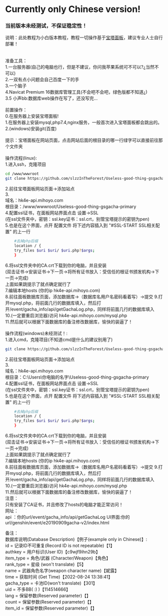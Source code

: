 # Currently only Chinese version!

### 当前版本未经测试，不保证稳定性！

说明：此处教程为小白版本教程，教程一切操作基于[宝塔面板](https://www.bt.cn/)，建议专业人士自行部署！ \
\
\
准备工具：\
1.一台服务器(自己的电脑也行，但是不建议，你问我苹果系统可不可以?¿当然不可以)\
2.一双有点小问题会自己百度一下的手 \
3.一个脑子 \
4.Navicat Premium 16数据库管理工具(不会吧不会吧，绿色版都不知道¿) \
3.5 小声bb:数据库web操作在写了，还没写完... \
\
前置操作： \
0.在服务器上安装宝塔面板!\
1.在服务器上安装mysql,php7.4,nginx服务，一般首次进入宝塔面板都会跳出的。 \
2.(windows)安装git(百度) \
\
提示：宝塔面板在网站页面，点击网站后面的根目录的哪一行绿字可以直接前往那个文件夹 \
\
操作流程(linux): \
1.进入ssh，克隆项目
```bash
cd /www/wwwroot
git clone https://github.com/slzzInTheForest/Useless-good-thing-gsgacha-primary.git
```
2.前往宝塔面板网站页面→添加站点 \
3.\
域名：hk4e-api.mihoyo.com \
根目录：/www/wwwroot/Useless-good-thing-gsgacha-primary \
4.配置ssl证书，在面板网站界面点击 设置→SSL \
(在ssl文件夹中，密钥：ssl.key证书：ssl.crt，别管宝塔提示的密钥为pen) \
5.也是在这个界面，点开 配置文件 将下述内容插入到 "#SSL-START SSL相关配置" 的上一行
```bash
    #去掉php后缀
    location / {
    try_files $uri $uri/ $uri.php?$args;
    }
```
6.将ssl文件夹中的CA.crt下载到你的电脑，并且安装 \
(双击证书→安装证书→下一页→将所有证书放入：受信任的根证书颁发机构→下一页→完成) \
上面如果跳提示了就点确定就行了\
7.编辑本地hosts (你的ip hk4e-api.mihoyo.com)\
8.前往面板数据库页面，添加数据库→（数据库名用户名密码看着写）→提交
9.打开mysql.php，将前面几行的数据库填入，然后打开/event/gacha_info/api/getGachaLog.php，同样将前面几行的数据库填入 \
10.(一定要重启浏览器)访问 hk4e-api.mihoyo.com/mysql.php \
11.然后就可以根据下面数据库的备注修改数据库，愉快的装逼了！
\
\
操作流程(windows)未经测试！: \
1.进入cmd，克隆项目(不知道cmd是什么的建议别用了)
```bash
git clone https://github.com/slzzInTheForest/Useless-good-thing-gsgacha-primary.git
```
2.前往宝塔面板网站页面→添加站点 \
3.\
域名：hk4e-api.mihoyo.com \
根目录：C:\Users\你电脑的名字\Useless-good-thing-gsgacha-primary  \
4.配置ssl证书，在面板网站界面点击 设置→SSL \
(在ssl文件夹中，密钥：ssl.key证书：ssl.crt，别管宝塔提示的密钥为pen) \
5.也是在这个界面，点开 配置文件 将下述内容插入到 "#SSL-START SSL相关配置" 的上一行
```bash
    #去掉php后缀
    location / {
    try_files $uri $uri/ $uri.php?$args;
    }
```
6.将ssl文件夹中的CA.crt下载到你的电脑，并且安装 \
(双击证书→安装证书→下一页→将所有证书放入：受信任的根证书颁发机构→下一页→完成) \
上面如果跳提示了就点确定就行了\
7.编辑本地hosts (你的ip hk4e-api.mihoyo.com)\
8.前往面板数据库页面，添加数据库→（数据库名用户名密码看着写）→提交
9.打开mysql.php，将前面几行的数据库填入，然后打开/event/gacha_info/api/getGachaLog.php，同样将前面几行的数据库填入 \
10.(一定要重启浏览器)访问 hk4e-api.mihoyo.com/mysql.php \
11.然后就可以根据下面数据库的备注修改数据库，愉快的装逼了！
\
注意：\
只有安装了CA证书，并且修改了hosts的电脑才能正常访问！\
网址： \
api ：你的url/event/gacha_info/api/getGachaLog
UI界面:你的url/genshin/event/e20190909gacha-v2/index.html

备注：\
数据库说明(Database Description)【例子(example only in Chinese)】: \
id = 记录ID不可重复(Record ID is not repeatable)【1】 \
authkey = 用户标识(User ID)【c9wjf9ihn29b】 \
item_type = 角色/武器 (Character/Weapon)【角色】 \
rank_type = 星级 (won't translate)【5】 \
name = 武器角色名字(weapon character name)【妮露】 \
time = 获取时间 (Get Time)【2022-08-24 13:38:41】 \
gacha_type = 卡池ID(won't translate)【301】\
uid = 不多BB( :) )【114514666】 \
lang = 保留参数(Reserved parameter)【】\
count = 保留参数(Reserved parameter)【】\
item_id = 保留参数(Reserved parameter)【】